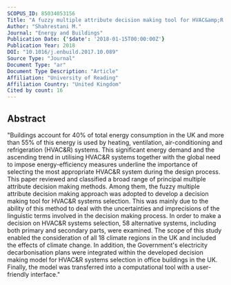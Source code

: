 ```yaml
---
SCOPUS_ID: 85034053156
Title: "A fuzzy multiple attribute decision making tool for HVAC&amp;R systems selection with considering the future probabilistic climate changes and electricity decarbonisation plans in the UK"
Author: "Shahrestani M."
Journal: "Energy and Buildings"
Publication Date: {'$date': '2018-01-15T00:00:00Z'}
Publication Year: 2018
DOI: "10.1016/j.enbuild.2017.10.089"
Source Type: "Journal"
Document Type: "ar"
Document Type Description: "Article"
Affiliation: "University of Reading"
Affiliation Country: "United Kingdom"
Cited by count: 16
---
```


## Abstract
"Buildings account for 40% of total energy consumption in the UK and more than 55% of this energy is used by heating, ventilation, air-conditioning and refrigeration (HVAC&R) systems. This significant energy demand and the ascending trend in utilising HVAC&R systems together with the global need to impose energy-efficiency measures underline the importance of selecting the most appropriate HVAC&R system during the design process. This paper reviewed and classified a broad range of principal multiple attribute decision making methods. Among them, the fuzzy multiple attribute decision making approach was adopted to develop a decision making tool for HVAC&R systems selection. This was mainly due to the ability of this method to deal with the uncertainties and imprecisions of the linguistic terms involved in the decision making process. In order to make a decision on HVAC&R systems selection, 58 alternative systems, including both primary and secondary parts, were examined. The scope of this study enabled the consideration of all 18 climate regions in the UK and included the effects of climate change. In addition, the Government's electricity decarbonisation plans were integrated within the developed decision making model for HVAC&R systems selection in office buildings in the UK. Finally, the model was transferred into a computational tool with a user-friendly interface."
